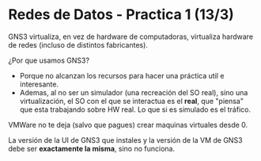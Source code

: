 Redes de Datos - Practica 1 (13/3)
========================

GNS3 virtualiza, en vez de hardware de computadoras, virtualiza hardware de redes (incluso de distintos fabricantes).

¿Por que usamos GNS3?
+ Porque no alcanzan los recursos para hacer una práctica util e interesante.
+ Ademas, al no ser un simulador (una recreación del SO real), sino una virtualización, el SO con el que se interactua es el **real**, que "piensa" que esta trabajando sobre HW real. Lo que si es simulado es el tráfico.

VMWare no te deja (salvo que pagues) crear maquinas virtuales desde 0.

La versión de la UI de GNS3 que instales y la versión de la VM de GNS3 debe ser **exactamente la misma**, sino no funciona.